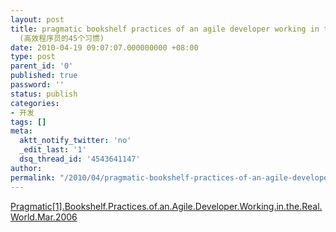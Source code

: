 ```yaml
---
layout: post
title: pragmatic bookshelf practices of an agile developer working in the real world
  (高效程序员的45个习惯)
date: 2010-04-19 09:07:07.000000000 +08:00
type: post
parent_id: '0'
published: true
password: ''
status: publish
categories:
- 开发
tags: []
meta:
  aktt_notify_twitter: 'no'
  _edit_last: '1'
  dsq_thread_id: '4543641147'
author: 
permalink: "/2010/04/pragmatic-bookshelf-practices-of-an-agile-developer-working-in-the-real-world-%e9%ab%98%e6%95%88%e7%a8%8b%e5%ba%8f%e5%91%98%e7%9a%8445%e4%b8%aa%e4%b9%a0%e6%83%af.html"
---
```

[Pragmatic[1].Bookshelf.Practices.of.an.Agile.Developer.Working.in.the.Real.World.Mar.2006](http://blog.00rz.com/2010/04/pragmatic-bookshelf-practices-of-an-agile-developer-working-in-the-real-world-%e9%ab%98%e6%95%88%e7%a8%8b%e5%ba%8f%e5%91%98%e7%9a%8445%e4%b8%aa%e4%b9%a0%e6%83%af.html/pragmatic1-bookshelf-practices-of-an-agile-developer-working-in-the-real-world-mar-2006)

